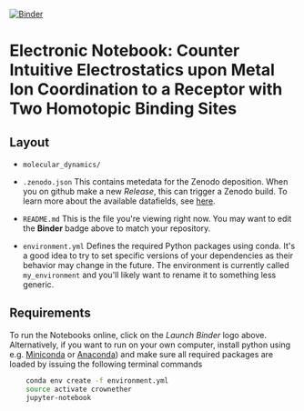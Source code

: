 [![Binder](https://mybinder.org/badge_logo.svg)](https://mybinder.org/v2/gh/mlund/SI-crownether-ion-binding/HEAD)

# Electronic Notebook: Counter Intuitive Electrostatics upon Metal Ion Coordination to a Receptor with Two Homotopic Binding Sites


## Layout

- `molecular_dynamics/`

- `.zenodo.json` This contains metedata for the Zenodo deposition. When you on github make a new
  _Release_, this can trigger a Zenodo build. To learn more about the available datafields, see
  [here](https://developers.zenodo.org/?python#depositions).
- `README.md` This is the file you're viewing right now. You may want to edit the **Binder** badge above to match your repository.
- `environment.yml` Defines the required Python packages using conda. It's a good idea to try to set specific versions of your
  dependencies as their behavior may change in the future.
  The environment is currently called `my_environment` and you'll likely want to rename it to something less generic.

## Requirements

To run the Notebooks online, click on the _Launch Binder_ logo above. Alternatively, if you want to run on your own computer,
install python using e.g. [Miniconda](https://conda.io/miniconda.html) or [Anaconda](https://docs.conda.io))
and make sure all required packages are loaded by issuing the following terminal commands

``` bash
    conda env create -f environment.yml
    source activate crownether
    jupyter-notebook
```
